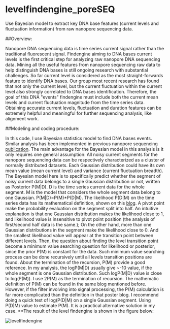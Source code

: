 # levelfindengine_poreSEQ
Use Bayesian model to extract key DNA base features (current levels and fluctuation information) from raw nanopore sequencing data.

##Overview:

Nanopore DNA sequencing data is time series current signal rather than the traditional fluorescent signal. Findengine aiming to DNA bases current levels is the first critical step for analyzing raw nanopore DNA sequencing data. Mining all the useful features from nanopore sequencing raw data to help distinguish DNA bases is still ongoing research with substantial challenges. So far current level is considered as the most straight-forwards feature to identify DNA bases. Our group most recent research has found that not only the current level, but the current fluctuation within the current level also strongly correlated to DNA bases identification. Therefore, the goal of this DNA "events" findengine must include both the current mean levels and current fluctuation magnitude from the time series data. Obtaining accurate current levels, fluctuation and duration features can be extremely helpful and meaningful for further sequencing analysis, like alignment work.


##Modeling and coding procedure:

In this code, I use Bayesian statistics model to find DNA bases events. Similar analysis has been implemented in previous nanopore sequencing [publication](http://www.nature.com/nbt/journal/v32/n8/full/nbt.2950.html). The main advantage for the Bayesian model in this analysis is it only requires one general assumption: All noisy current segments for the nanopore sequencing data can be respectively characterized as a cluster of normally distributed datasets. Each Gaussian distribution could have its own mean value (mean current level) and variance (current fluctuation breadth). The Bayesian model here is to specifically predict whether the segment of noisy current data belongs to a single Gaussian distribution or not, written as Posterior P(M|D). D is the time series current data for the whole segment. M is the model that considers the whole segment data belong to one Gaussian. P(M|D)=P(M)*P(D|M). The likelihood P(D|M) on the time series data has its mathematical definition, shown on this [blog](https://gasstationwithoutpumps.wordpress.com/2014/06/17/segmenting-noisy-signals-revisited/). A pivot point make the probability evaluation on the segment split into half. An intuitive explanation is that one Gaussian distribution makes the likelihood close to 1, and likelihood value is insensitive to pivot point position (the analysis of first/second half data is the same.); On the other hand, more than one Gaussian distributions in the segment make the likelihood close to 0. And the smallest likelihood value will appear at the transition point between different levels. Then, the question about finding the level transition point become a minimum value searching question for likelihood or posterior, since the prior P(M) is constant for the data. Such minimum value searching process can be done recursively until all levels transition positions are found. About the termination of the recursion, P(M) provide a good reference. In my analysis, the logP(M|D) usually give ~-10 value, if the whole segment is one Gaussian distribution. Such logP(M|D) value is close to log(P(M)). I use 2P(M) as the termination of recursion. The mathematic definition of P(M) can be found in the same blog mentioned before. However, if the filter involving into signal processing, the P(M) calculation is far more complicated than the definition in that poster blog. I recommend doing a quick test of log(P(D|M) on a single Gaussian segment. Using P(D|M) value to estimate P(M). It is a practical alternative solution in my case. 
**The result of the level findengine is shown in the figure below:

![levelfindengine](https://cloud.githubusercontent.com/assets/19654472/23100156/a992799c-f647-11e6-87f5-9cce675d8e6c.png)
